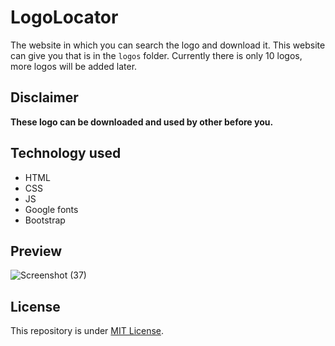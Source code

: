# LogoLocator
The website in which you can search the logo and download it. This website can give you that is in the `logos` folder. Currently there is only 10 logos, more logos will be added later.

## Disclaimer
**These logo can be downloaded and used by other before you.**

## Technology used
- HTML
- CSS
- JS
- Google fonts
- Bootstrap

## Preview
![Screenshot (37)](https://github.com/Harshit2012/LogoLocator/assets/105143145/f20b485e-baeb-4d29-a18c-269520c94af7)

## License
This repository is under [MIT License](https://github.com/Harshit2012/LogoLocator?tab=MIT-1-ov-file#readme).
